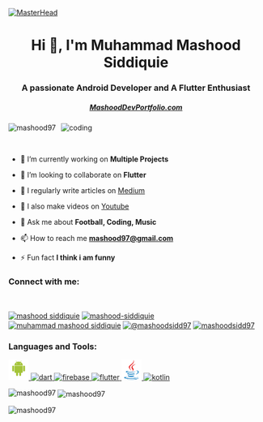 [![MasterHead](https://blog.instabug.com/wp-content/uploads/2020/02/AppDev_Flutter-Apps.png)]("")
<h1 align="center">Hi 👋, I'm Muhammad Mashood Siddiquie</h1>
<h3 align="center">A passionate Android Developer and A Flutter Enthusiast</h3>
<h5 align="center"><a href="https://mashood-dev-portfolio.web.app/" target="_blank" rel="noopener noreferrer">MashoodDevPortfolio.com</a></h3>

<img align="right" alt="coding" width="400" src="https://camo.githubusercontent.com/cae12fddd9d6982901d82580bdf321d81fb299141098ca1c2d4891870827bf17/68747470733a2f2f6d69726f2e6d656469756d2e636f6d2f6d61782f313336302f302a37513379765349765f7430696f4a2d5a2e676966"/>

<p align="left"> <img src="https://komarev.com/ghpvc/?username=mashood97&label=Profile%20views&color=0e75b6&style=flat" alt="mashood97" /> </p>

<p align="left"> <a href="https://twitter.com/" target="blank"><img src="https://img.shields.io/twitter/follow/?logo=twitter&style=for-the-badge" alt="" /></a> </p>

- 🔭 I’m currently working on **Multiple Projects**

- 👯 I’m looking to collaborate on **Flutter**

- 📝 I regularly write articles on [Medium](https://medium.com/@mashoodsidd97)

- 📝 I also make videos on  [Youtube](https://www.youtube.com/channel/UC16vadl5SRvJ8G3uRmTEm6Q)

- 💬 Ask me about **Football, Coding, Music**

- 📫 How to reach me **mashood97@gmail.com**

- ⚡ Fun fact **I think i am funny**

<h3 align="left">Connect with me:</h3>
<p align="left">
<!-- Put this code anywhere in the body of your page where you want the badge to show up. -->

<div itemscope itemtype='http://schema.org/Person' class='fiverr-seller-widget' style='display: inline-block;'>
     <a itemprop='url' href=https://www.fiverr.com/mashood9712 rel="nofollow" target="_blank" style='display: inline-block;'>
        <div class='fiverr-seller-content' id='fiverr-seller-widget-content-cb93e1ae-8ce0-4cc1-98b0-b22d82603a52' itemprop='contentURL' style='display: none;'></div>
        <div id='fiverr-widget-seller-data' style='display: none;'>
            <div itemprop='name' >mashood9712</div>
            <div itemscope itemtype='http://schema.org/Organization'><span itemprop='name'>Fiverr</span></div>
            <div itemprop='jobtitle'>Seller</div>
            <div itemprop='description'>Hello. My name is Muhammad Mashood Siddiquie. I have 3+ years of professional Mobile Application development experience in (Flutter) and I am here to help you. </div>
        </div>
    </a>
</div>

<script id='fiverr-seller-widget-script-cb93e1ae-8ce0-4cc1-98b0-b22d82603a52' src='https://widgets.fiverr.com/api/v1/seller/mashood9712?widget_id=cb93e1ae-8ce0-4cc1-98b0-b22d82603a52' data-config='{"category_name":"Programming \u0026 Tech"}' async='true' defer='true'></script>

<a href="https://linkedin.com/in/mashood siddiquie" target="blank"><img align="center" src="https://raw.githubusercontent.com/rahuldkjain/github-profile-readme-generator/master/src/images/icons/Social/linked-in-alt.svg" alt="mashood siddiquie" height="30" width="40" /></a>
<a href="https://stackoverflow.com/users/mashood-siddiquie" target="blank"><img align="center" src="https://raw.githubusercontent.com/rahuldkjain/github-profile-readme-generator/master/src/images/icons/Social/stack-overflow.svg" alt="mashood-siddiquie" height="30" width="40" /></a>
<a href="https://fb.com/muhammad mashood siddiquie" target="blank"><img align="center" src="https://raw.githubusercontent.com/rahuldkjain/github-profile-readme-generator/master/src/images/icons/Social/facebook.svg" alt="muhammad mashood siddiquie" height="30" width="40" /></a>
<a href="https://medium.com/@mashoodsidd97" target="blank"><img align="center" src="https://raw.githubusercontent.com/rahuldkjain/github-profile-readme-generator/master/src/images/icons/Social/medium.svg" alt="@mashoodsidd97" height="30" width="40" /></a>
<a href="https://www.hackerrank.com/mashoodsidd97" target="blank"><img align="center" src="https://raw.githubusercontent.com/rahuldkjain/github-profile-readme-generator/master/src/images/icons/Social/hackerrank.svg" alt="mashoodsidd97" height="30" width="40" /></a>
</p>

<h3 align="left">Languages and Tools:</h3>
<p align="left"> <a href="https://developer.android.com" target="_blank" rel="noreferrer"> <img src="https://raw.githubusercontent.com/devicons/devicon/master/icons/android/android-original-wordmark.svg" alt="android" width="40" height="40"/> </a> <a href="https://dart.dev" target="_blank" rel="noreferrer"> <img src="https://www.vectorlogo.zone/logos/dartlang/dartlang-icon.svg" alt="dart" width="40" height="40"/> </a> <a href="https://firebase.google.com/" target="_blank" rel="noreferrer"> <img src="https://www.vectorlogo.zone/logos/firebase/firebase-icon.svg" alt="firebase" width="40" height="40"/> </a> <a href="https://flutter.dev" target="_blank" rel="noreferrer"> <img src="https://www.vectorlogo.zone/logos/flutterio/flutterio-icon.svg" alt="flutter" width="40" height="40"/> </a> <a href="https://www.java.com" target="_blank" rel="noreferrer"> <img src="https://raw.githubusercontent.com/devicons/devicon/master/icons/java/java-original.svg" alt="java" width="40" height="40"/> </a> <a href="https://kotlinlang.org" target="_blank" rel="noreferrer"> <img src="https://www.vectorlogo.zone/logos/kotlinlang/kotlinlang-icon.svg" alt="kotlin" width="40" height="40"/> </a> </p>

<p><img align="left" src="https://github-readme-stats.vercel.app/api/top-langs?username=mashood97&show_icons=true&locale=en&layout=compact" alt="mashood97" /></p>

<p>&nbsp;<img align="center" src="https://github-readme-stats.vercel.app/api?username=mashood97&show_icons=true&locale=en" alt="mashood97" /></p>

<p><img align="center" src="https://github-readme-streak-stats.herokuapp.com/?user=mashood97&" alt="mashood97" /></p>


